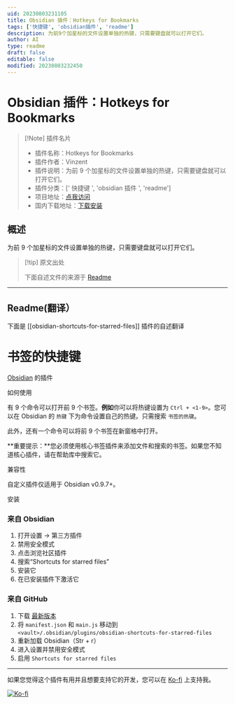 ```yaml
---
uid: 20230803231105
title: Obsidian 插件：Hotkeys for Bookmarks
tags: ['快捷键', 'obsidian插件', 'readme']
description: 为前9个加星标的文件设置单独的热键，只需要键盘就可以打开它们。
author: AI
type: readme
draft: false
editable: false
modified: 20230803232450
---
```


# Obsidian 插件：Hotkeys for Bookmarks

> [!Note] 插件名片
> - 插件名称：Hotkeys for Bookmarks
> - 插件作者：Vinzent
> - 插件说明：为前 9 个加星标的文件设置单独的热键，只需要键盘就可以打开它们。
> - 插件分类：[' 快捷键 ', 'obsidian 插件 ', 'readme']
> - 项目地址：[点我访问](https://github.com/Vinzent03/obsidian-shortcuts-for-starred-files)
> - 国内下载地址：[下载安装](https://pkmer.cn/products/plugin/pluginMarket/?obsidian-shortcuts-for-starred-files)

## 概述

为前 9 个加星标的文件设置单独的热键，只需要键盘就可以打开它们。

> [!tip] 原文出处
>
>下面自述文件的来源于 [Readme](https://ghproxy.net/https://raw.githubusercontent.com/Vinzent03/obsidian-shortcuts-for-starred-files/master/README.md)
>

---

## Readme(翻译）

下面是 [[obsidian-shortcuts-for-starred-files]] 插件的自述翻译

# 书签的快捷键

[Obsidian](https://obsidian.md) 的插件

如何使用

有 9 个命令可以打开前 9 个书签。**例如**你可以将热键设置为 `Ctrl + <1-9>`。您可以在 Obsidian 的 `热键` 下为命令设置自己的热键。只需搜索 `书签的热键`。

此外，还有一个命令可以将前 9 个书签在新窗格中打开。

**重要提示：**您必须使用核心书签插件来添加文件和搜索的书签。如果您不知道核心插件，请在帮助库中搜索它。

兼容性

自定义插件仅适用于 Obsidian v0.9.7+。

安装

### 来自 Obsidian

1. 打开设置 -> 第三方插件
2. 禁用安全模式
3. 点击浏览社区插件
4. 搜索“Shortcuts for starred files”
5. 安装它
6. 在已安装插件下激活它

### 来自 GitHub

1. 下载 [最新版本](https://github.com/Vinzent03/obsidian-shortcuts-for-starred-files/releases/latest)
2. 将 `manifest.json` 和 `main.js` 移动到 `<vault>/.obsidian/plugins/obsidian-shortcuts-for-starred-files`
3. 重新加载 Obsidian（Str + r）
4. 进入设置并禁用安全模式
5. 启用 `Shortcuts for starred files`

---

如果您觉得这个插件有用并且想要支持它的开发，您可以在 [Ko-fi](https://Ko-fi.com/Vinzent) 上支持我。

[![Ko-fi](https://ko-fi.com/img/githubbutton_sm.svg)](https://ko-fi.com/F1F195IQ5)
